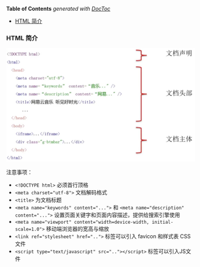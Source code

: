 <!-- START doctoc generated TOC please keep comment here to allow auto update -->
<!-- DON'T EDIT THIS SECTION, INSTEAD RE-RUN doctoc TO UPDATE -->
**Table of Contents**  *generated with [DocToc](https://github.com/thlorenz/doctoc)*

- [HTML 简介](#html-%E7%AE%80%E4%BB%8B)

<!-- END doctoc generated TOC please keep comment here to allow auto update -->

### HTML 简介

![](../img/H/html-overview.png)

注意事项：

- `<!DOCTYPE html>` 必须首行顶格
- `<meta charset="utf-8">` 文档解码格式
- `<title>` 为文档标题
- `<meta name="keywords" content="...">` 和 `<meta name="description" content="...">` 设置页面关键字和页面内容描述，提供给搜索引擎使用
- `<meta name="viewport" content="width=device-width, initial-scale=1.0">` 移动端浏览器的宽高与缩放
- `<link ref="stylesheet" href="..">` 标签可以引入 favicon 和样式表 CSS 文件
- `<script type="text/javascript" src=".."></script>` 标签可以引入JS文件